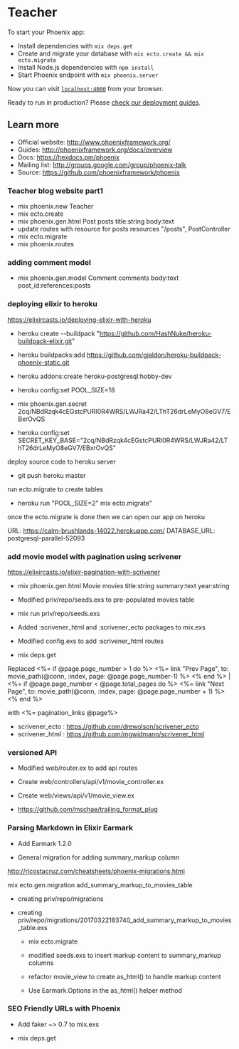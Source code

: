 # Teacher

To start your Phoenix app:

  * Install dependencies with `mix deps.get`
  * Create and migrate your database with `mix ecto.create && mix ecto.migrate`
  * Install Node.js dependencies with `npm install`
  * Start Phoenix endpoint with `mix phoenix.server`

Now you can visit [`localhost:4000`](http://localhost:4000) from your browser.

Ready to run in production? Please [check our deployment guides](http://www.phoenixframework.org/docs/deployment).

## Learn more

  * Official website: http://www.phoenixframework.org/
  * Guides: http://phoenixframework.org/docs/overview
  * Docs: https://hexdocs.pm/phoenix
  * Mailing list: http://groups.google.com/group/phoenix-talk
  * Source: https://github.com/phoenixframework/phoenix

### Teacher blog website part1
  * mix phoenix.new Teacher
  * mix ecto.create
  * mix phoenix.gen.html Post posts title:string body:text
  * update routes with resource for posts
  resources "/posts", PostController
  * mix ecto.migrate
  * mix phoenix.routes

### adding comment model

  * mix phoenix.gen.model Comment comments body:text post_id:references:posts

### deploying elixir to heroku

https://elixircasts.io/deploying-elixir-with-heroku

  * heroku create --buildpack "https://github.com/HashNuke/heroku-buildpack-elixir.git"
  * heroku buildpacks:add https://github.com/gjaldon/heroku-buildpack-phoenix-static.git
  * heroku addons:create heroku-postgresql:hobby-dev
  * heroku config:set POOL_SIZE=18
  * mix phoenix.gen.secret
  2cq/NBdRzqk4cEGstcPURl0R4WRS/LWJRa42/LThT26drLeMyO8eGV7/EBxrOvQS

  * heroku config:set SECRET_KEY_BASE="2cq/NBdRzqk4cEGstcPURl0R4WRS/LWJRa42/LThT26drLeMyO8eGV7/EBxrOvQS"

deploy source code to heroku server
  * git push heroku master

run ecto.migrate to create tables
  * heroku run "POOL_SIZE=2" mix ecto.migrate"

once the ecto.migrate is done then we can open our app on heroku

URL: https://calm-brushlands-14022.herokuapp.com/
DATABASE_URL: postgresql-parallel-52093


### add movie model with pagination using scrivener
https://elixircasts.io/elixir-pagination-with-scrivener

  * mix phoenix.gen.html Movie movies title:string summary:text year:string

  * Modified priv/repo/seeds.exs to pre-populated movies table

  * mix run priv/repo/seeds.exs

  * Added :scrivener_html and :scrivener_ecto packages to mix.exs

  * Modified config.exs to add :scrivener_html routes

  * mix deps.get

  Replaced
  <%= if @page.page_number > 1 do %>
    <%= link "Prev Page", to: movie_path(@conn, :index, page: @page.page_number-1) %>
  <% end %>
  |
  <%= if @page.page_number < @page.total_pages do %>
    <%= link "Next Page", to: movie_path(@conn, :index, page: @page.page_number + 1) %>
  <% end %>

 with
 <%= pagination_links @page%>

* scrivener_ecto : https://github.com/drewolson/scrivener_ecto
* scrivener_html : https://github.com/mgwidmann/scrivener_html

### versioned API

  * Modified web/router.ex to add api routes

  * Create web/controllers/api/v1/movie_controller.ex

  * Create web/views/api/v1/movie_view.ex

  * https://github.com/mschae/trailing_format_plug

### Parsing Markdown in Elixir Earmark

  * Add Earmark 1.2.0

  * General migration for adding summary_markup column

  http://ricostacruz.com/cheatsheets/phoenix-migrations.html

  mix ecto.gen.migration add_summary_markup_to_movies_table
  * creating priv/repo/migrations
* creating priv/repo/migrations/20170322183740_add_summary_markup_to_movies_table.exs

  * mix ecto.migrate

  * modified seeds.exs to insert markup content to summary_markup columns

  * refactor movie_view to create as_html() to handle markup content

  * Use Earmark.Options in the as_html() helper method

### SEO Friendly URLs with Phoenix

  * Add faker ~> 0.7 to mix.exs

  * mix deps.get

